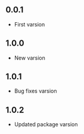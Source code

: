 ## 0.0.1
* First varsion

## 1.0.0
* New varsion

## 1.0.1
* Bug fixes varsion

## 1.0.2
* Updated package varsion